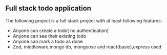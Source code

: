 ## Full stack todo application

The following project is a full stack project with at least following features:

- Anyone can create a todo( no authentication)
- Anyone can see their existing todo
- Anyone can mark a todo as done
- Zod, middleware,mongo db, mongoose and react(basic),express used

